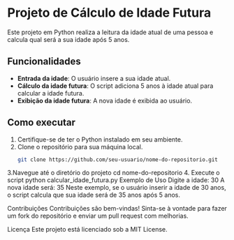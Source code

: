 # Projeto de Cálculo de Idade Futura

Este projeto em Python realiza a leitura da idade atual de uma pessoa e calcula qual será a sua idade após 5 anos.

## Funcionalidades

- **Entrada da idade**: O usuário insere a sua idade atual.
- **Cálculo da idade futura**: O script adiciona 5 anos à idade atual para calcular a idade futura.
- **Exibição da idade futura**: A nova idade é exibida ao usuário.

## Como executar

1. Certifique-se de ter o Python instalado em seu ambiente.
2. Clone o repositório para sua máquina local.
   ```bash
   git clone https://github.com/seu-usuario/nome-do-repositorio.git
3.Navegue até o diretório do projeto
cd nome-do-repositorio
4. Execute o script
python calcular_idade_futura.py
Exemplo de Uso
Digite a idade: 30
A nova idade será: 35
Neste exemplo, se o usuário inserir a idade de 30 anos, o script calcula que sua idade será de 35 anos após 5 anos.

Contribuições
Contribuições são bem-vindas! Sinta-se à vontade para fazer um fork do repositório e enviar um pull request com melhorias.

Licença
Este projeto está licenciado sob a MIT License.
